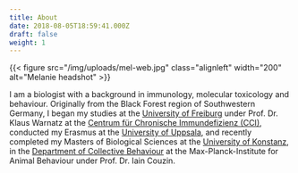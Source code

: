 ```yaml
---
title: About
date: 2018-08-05T18:59:41.000Z
draft: false
weight: 1
---
```

{{< figure src="/img/uploads/mel-web.jpg" class="alignleft" width="200" alt="Melanie headshot" >}}<div class="about">I am a biologist with a background in immunology, molecular toxicology and behaviour. Originally from the Black Forest region of Southwestern Germany, I began my studies at the [University of Freiburg](https://www.uni-freiburg.de/) under Prof. Dr. Klaus Warnatz at the [Centrum für Chronische Immundefizienz (CCI)](https://www.uniklinik-freiburg.de/cci.html), conducted my Erasmus at the [University of Uppsala](https://www.uu.se/en), and recently completed my Masters of Biological Sciences at the [University of Konstanz](https://www.uni-konstanz.de/), in the [Department of Collective Behaviour](http://collectivebehaviour.com) at the Max-Planck-Institute for Animal Behaviour under Prof. Dr. Iain Couzin.</div>
